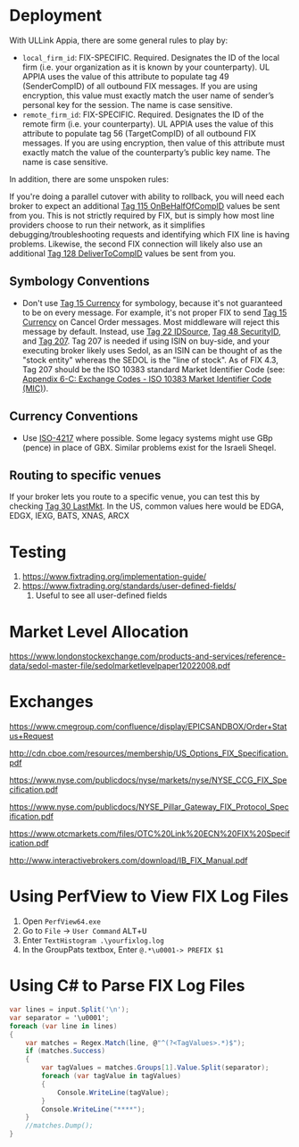 # Deployment

With ULLink Appia, there are some general rules to play by:

* `local_firm_id`: FIX-SPECIFIC. Required. Designates the ID of the local firm (i.e. your organization as it is known by your counterparty). UL APPIA uses the value of this attribute to populate tag 49 (SenderCompID) of all outbound FIX messages. If you are using encryption, this value must exactly match the user name of sender’s personal key for the session. The name is case sensitive.
* `remote_firm_id`: FIX-SPECIFIC. Required. Designates the ID of the remote firm (i.e. your counterparty). UL APPIA uses the value of this attribute to populate tag 56 (TargetCompID) of all outbound FIX messages. If you are using encryption, then value of this attribute must exactly match the value of the counterparty’s public key name. The name is case sensitive.

In addition, there are some unspoken rules:

If you're doing a parallel cutover with ability to rollback, you will need each broker to expect an additional [Tag 115 OnBeHalfOfCompID](https://www.onixs.biz/fix-dictionary/4.2/tagnum_115.html) values be sent from you.  This is not strictly required by FIX, but is simply how most line providers choose to run their network, as it simplifies debugging/troubleshooting requests and identifying which FIX line is having problems.  Likewise, the second FIX connection will likely also use an additional [Tag 128 DeliverToCompID](https://www.onixs.biz/fix-dictionary/4.2/tagnum_128.html) values be sent from you.

## Symbology Conventions

- Don't use [Tag 15 Currency](https://btobits.com/fixopaedia/fixdic42/tag_15_Currency_.html) for symbology, because it's not guaranteed to be on every message.  For example, it's not proper FIX to send [Tag 15 Currency](https://btobits.com/fixopaedia/fixdic42/tag_15_Currency_.html) on Cancel Order messages.  Most middleware will reject this message by default.  Instead, use [Tag 22 IDSource](https://www.onixs.biz/fix-dictionary/4.2/tagnum_22.html), [Tag 48 SecurityID](https://www.onixs.biz/fix-dictionary/4.2/tagnum_48.html), and [Tag 207](https://www.onixs.biz/fix-dictionary/4.2/tagnum_207.html).  Tag 207 is needed if using ISIN on buy-side, and your executing broker likely uses Sedol, as an ISIN can be thought of as the "stock entity" whereas the SEDOL is the "line of stock".   As of FIX 4.3, Tag 207 should be the ISO 10383 standard Market Identifier Code (see: [Appendix 6-C: Exchange Codes - ISO 10383 Market Identifier Code (MIC)](https://www.onixs.biz/fix-dictionary/4.4/app_6_c.html)).

## Currency Conventions

- Use [ISO-4217](https://en.wikipedia.org/wiki/ISO_4217) where possible.  Some legacy systems might use GBp (pence) in place of GBX. Similar problems exist for the Israeli Sheqel.

## Routing to specific venues

If your broker lets you route to a specific venue, you can test this by checking [Tag 30 LastMkt](https://www.onixs.biz/fix-dictionary/4.2/tagnum_30.html).  In the US, common values here would be EDGA, EDGX, IEXG, BATS, XNAS, ARCX

# Testing

1. https://www.fixtrading.org/implementation-guide/
2. https://www.fixtrading.org/standards/user-defined-fields/
    1. Useful to see all user-defined fields

# Market Level Allocation

https://www.londonstockexchange.com/products-and-services/reference-data/sedol-master-file/sedolmarketlevelpaper12022008.pdf

# Exchanges

https://www.cmegroup.com/confluence/display/EPICSANDBOX/Order+Status+Request

http://cdn.cboe.com/resources/membership/US_Options_FIX_Specification.pdf

https://www.nyse.com/publicdocs/nyse/markets/nyse/NYSE_CCG_FIX_Specification.pdf

https://www.nyse.com/publicdocs/NYSE_Pillar_Gateway_FIX_Protocol_Specification.pdf

https://www.otcmarkets.com/files/OTC%20Link%20ECN%20FIX%20Specification.pdf

http://www.interactivebrokers.com/download/IB_FIX_Manual.pdf

# Using PerfView to View FIX Log Files

1. Open `PerfView64.exe`
2. Go to `File` -> `User Command` <kbd>ALT</kbd>+<kbd>U</kbd>
3. Enter `TextHistogram .\yourfixlog.log`
4. In the GroupPats textbox, Enter `@.*\u0001-> PREFIX $1`

# Using C# to Parse FIX Log Files

```c#
var lines = input.Split('\n');
var separator = '\u0001';
foreach (var line in lines)
{
	var matches = Regex.Match(line, @"^(?<TagValues>.*)$");
	if (matches.Success)
	{
		var tagValues = matches.Groups[1].Value.Split(separator);
		foreach (var tagValue in tagValues)
		{
			Console.WriteLine(tagValue);
		}
		Console.WriteLine("****");
	}
	//matches.Dump();
}
```
